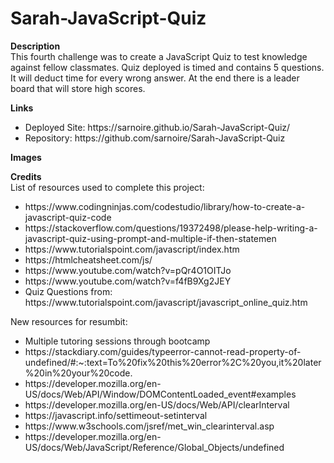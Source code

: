 # Sarah-JavaScript-Quiz
<strong>Description</strong><br>
This fourth challenge was to create a JavaScript Quiz to test knowledge against fellow classmates. Quiz deployed is timed and contains 5 questions. It will deduct time for every wrong answer. At the end there is a leader board that will store high scores. 

<strong>Links</strong>
<ul>
  <li>Deployed Site: https://sarnoire.github.io/Sarah-JavaScript-Quiz/  </li>
  <li>Repository: https://github.com/sarnoire/Sarah-JavaScript-Quiz </li>
</ul>	

<strong>Images</strong>



<strong>Credits</strong><br>
List of resources used to complete this project:
<ul>
	<li>https://www.codingninjas.com/codestudio/library/how-to-create-a-javascript-quiz-code</li>
	<li>https://stackoverflow.com/questions/19372498/please-help-writing-a-javascript-quiz-using-prompt-and-multiple-if-then-statemen</li>
    	<li>https://www.tutorialspoint.com/javascript/index.htm</li>
    	<li>https://htmlcheatsheet.com/js/</li>
    	<li>https://www.youtube.com/watch?v=pQr4O1OITJo</li>
    	<li>https://www.youtube.com/watch?v=f4fB9Xg2JEY</li>
    	<li>Quiz Questions from: https://www.tutorialspoint.com/javascript/javascript_online_quiz.htm</li>
</ul>

New resources for resumbit:
<ul>
	<li>Multiple tutoring sessions through bootcamp</li>
	<li>https://stackdiary.com/guides/typeerror-cannot-read-property-of-undefined/#:~:text=To%20fix%20this%20error%2C%20you,it%20later%20in%20your%20code.</li>
	<li>https://developer.mozilla.org/en-US/docs/Web/API/Window/DOMContentLoaded_event#examples</li>
	<li>https://developer.mozilla.org/en-US/docs/Web/API/clearInterval</li>
	<li>https://javascript.info/settimeout-setinterval</li>
	<li>https://www.w3schools.com/jsref/met_win_clearinterval.asp</li>
	<li>https://developer.mozilla.org/en-US/docs/Web/JavaScript/Reference/Global_Objects/undefined</li>
</ul>
	

